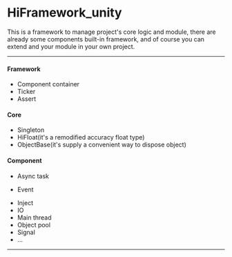 # HiFramework_unity

This is a framework to manage project's core logic and module, there are already some components built-in framework, and of course you can extend and your module in your own project.

-----

#### Framework
* Component container
* Ticker
* Assert
#### Core
* Singleton
* HiFloat(it's a remodified accuracy float type)
* ObjectBase(it's supply a convenient way to dispose object)

#### Component
* Async task
- Event
* Inject
* IO
* Main thread
* Object pool
* Signal
* ...

------
